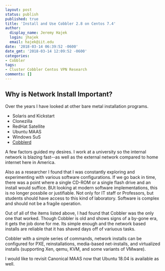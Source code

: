 ```yaml
---
layout: post
status: publish
published: true
title: 'Install and Use Cobbler 2.8 on Centos 7.4'
author:
  display_name: Jeremy Hajek
  login: jhajek
  email: hajek@iit.edu
date: '2018-03-14 06:39:52 -0600'
date_gmt: '2018-03-14 12:09:52 -0600'
categories:
- Cobbler
tags: 
- Cluster Cobbler Centos VPN Research
comments: []
---
```


## Why is Network Install Important?

Over the years I have looked at other bare metal installation programs.

* Solaris and Kickstart
* Clonezilla
* RedHat Satellite
* Ubuntu MAAS
* Windows SuS
* [Cobblerd](http://cobbler.github.io/about.html "cobblerd") 

A few factors guided my desires.  I work at a university so the internal network is blazing fast--as well as the external network compared to home internet here in America.  

Also as a researcher I found that I was constantly exploring and experimenting with various software configurations.  If we go back in time, there was a point where a single CD-ROM or a single flash drive and an install would suffice.   BUt looking at modern software implementations, this is no longer possbile or justifiable.   Not only for IT staff or Professors, but students should have access to this kind of laboratory.  Software is complex and should not be a fragile operation.

Out of all of the items listed above, I had found that Cobbler was the only one that worked.  Though Cobbler is old and shows signs of a by-gone era, it gets the job done for me.  Its simple enough and the network based installs are reliable that it has shaved days off of variuous tasks.

Cobbler with a simple series of commands, network installs can be configured for PXE, reinstallations, media-based net-installs, and virtualized installs (supporting Xen, qemu, KVM, and some variants of VMware).    

I would like to revisit Canonical MAAS now that Ubuntu 18.04 is available as well.